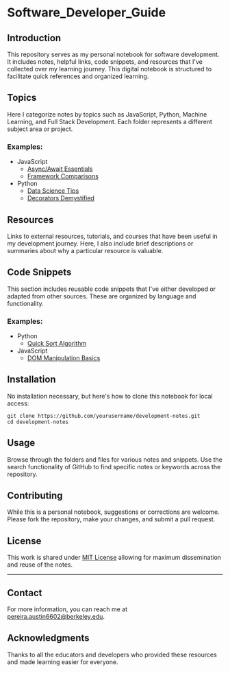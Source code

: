 # Software_Developer_Guide



## Introduction
This repository serves as my personal notebook for software development. It includes notes, helpful links, code snippets, and resources that I've collected over my learning journey. This digital notebook is structured to facilitate quick references and organized learning.



## Topics
Here I categorize notes by topics such as JavaScript, Python, Machine Learning, and Full Stack Development. Each folder represents a different subject area or project.

### Examples:
- JavaScript
  - [Async/Await Essentials](./JavaScript/Async_Await.md)
  - [Framework Comparisons](./JavaScript/Frameworks.md)
- Python
  - [Data Science Tips](./Python/Data_Science.md)
  - [Decorators Demystified](./Python/Decorators.md)

## Resources
Links to external resources, tutorials, and courses that have been useful in my development journey. Here, I also include brief descriptions or summaries about why a particular resource is valuable.



## Code Snippets
This section includes reusable code snippets that I've either developed or adapted from other sources. These are organized by language and functionality.

### Examples:
- Python
  - [Quick Sort Algorithm](./Code_Snippets/Python/Quick_Sort.py)
- JavaScript
  - [DOM Manipulation Basics](./Code_Snippets/JavaScript/DOM_Basics.js)

## Installation
No installation necessary, but here's how to clone this notebook for local access:
```
git clone https://github.com/yourusername/development-notes.git
cd development-notes
```

## Usage
Browse through the folders and files for various notes and snippets. Use the search functionality of GitHub to find specific notes or keywords across the repository.

## Contributing
While this is a personal notebook, suggestions or corrections are welcome. Please fork the repository, make your changes, and submit a pull request.

## License
This work is shared under [MIT License](LICENSE.md) allowing for maximum dissemination and reuse of the notes.

---

## Contact
For more information, you can reach me at [pereira.austin6602@berkeley.edu](mailto:pereira.austin6602@berkeley.edu).

## Acknowledgments
Thanks to all the educators and developers who provided these resources and made learning easier for everyone.

